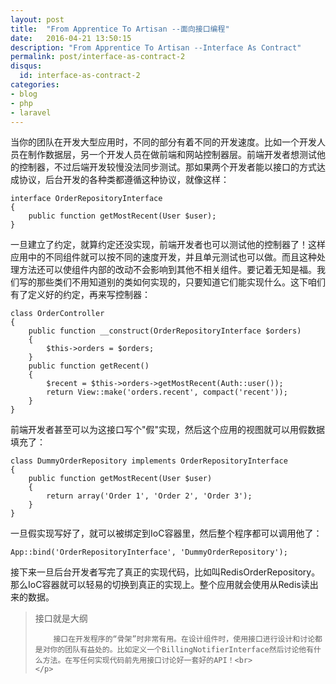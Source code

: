 ```yaml
---
layout: post
title:  "From Apprentice To Artisan --面向接口编程"
date:   2016-04-21 13:50:15
description: "From Apprentice To Artisan --Interface As Contract"
permalink: post/interface-as-contract-2
disqus:
  id: interface-as-contract-2
categories:
- blog
- php
- laravel
---
```


当你的团队在开发大型应用时，不同的部分有着不同的开发速度。比如一个开发人员在制作数据层，另一个开发人员在做前端和网站控制器层。前端开发者想测试他的控制器，不过后端开发较慢没法同步测试。那如果两个开发者能以接口的方式达成协议，后台开发的各种类都遵循这种协议，就像这样：<br>

```
interface OrderRepositoryInterface 
{
    public function getMostRecent(User $user);
}
```

一旦建立了约定，就算约定还没实现，前端开发者也可以测试他的控制器了！这样应用中的不同组件就可以按不同的速度开发，并且单元测试也可以做。而且这种处理方法还可以使组件内部的改动不会影响到其他不相关组件。要记着无知是福。我们写的那些类们不用知道别的类如何实现的，只要知道它们能实现什么。这下咱们有了定义好的约定，再来写控制器：<br>

```
class OrderController 
{
    public function __construct(OrderRepositoryInterface $orders)
    {
        $this->orders = $orders;
    }
    public function getRecent()
    {
        $recent = $this->orders->getMostRecent(Auth::user());
        return View::make('orders.recent', compact('recent'));
    }
}
```

前端开发者甚至可以为这接口写个"假"实现，然后这个应用的视图就可以用假数据填充了：<br>

```
class DummyOrderRepository implements OrderRepositoryInterface 
{
    public function getMostRecent(User $user)
    {
        return array('Order 1', 'Order 2', 'Order 3');
    }
}
```

一旦假实现写好了，就可以被绑定到IoC容器里，然后整个程序都可以调用他了：<br>

```
App::bind('OrderRepositoryInterface', 'DummyOrderRepository');
```

接下来一旦后台开发者写完了真正的实现代码，比如叫RedisOrderRepository。那么IoC容器就可以轻易的切换到真正的实现上。整个应用就会使用从Redis读出来的数据。<br>

<blockquote>
	<p>
		接口就是大纲<br>

		接口在开发程序的“骨架”时非常有用。在设计组件时，使用接口进行设计和讨论都是对你的团队有益处的。比如定义一个BillingNotifierInterface然后讨论他有什么方法。在写任何实现代码前先用接口讨论好一套好的API！<br>
	</p>
</blockquote>